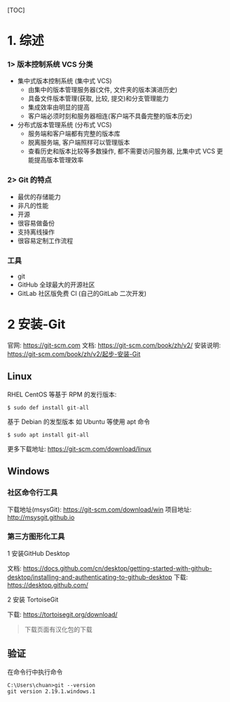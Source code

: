 <!-- @import "[TOC]" {cmd="toc" depthFrom=1 depthTo=6 orderedList=false} -->

[TOC]


# 1. 综述

### 1> 版本控制系统 VCS 分类

- 集中式版本控制系统 (集中式 VCS)
    - 由集中的版本管理服务器(文件, 文件夹的版本演进历史)
    - 具备文件版本管理(获取, 比较, 提交)和分支管理能力
    - 集成效率由明显的提高
    - 客户端必须时刻和服务器相连(客户端不具备完整的版本历史)
- 分布式版本管理系统 (分布式 VCS)
  - 服务端和客户端都有完整的版本库
  - 脱离服务端, 客户端照样可以管理版本
  - 查看历史和版本比较等多数操作, 都不需要访问服务器, 比集中式 VCS 更能提高版本管理效率

### 2> Git 的特点

- 最优的存储能力
- 非凡的性能
- 开源
- 很容易做备份
- 支持离线操作
- 很容易定制工作流程

### 工具

- git
- GitHub 全球最大的开源社区
- GitLab 社区版免费 CI (自己的GitLab 二次开发)

# 2 安装-Git

官网: https://git-scm.com
文档: https://git-scm.com/book/zh/v2/
安装说明: https://git-scm.com/book/zh/v2/起步-安装-Git

## Linux

RHEL CentOS 等基于 RPM 的发行版本:

```shell script
$ sudo def install git-all
```

基于 Debian 的发型版本 如 Ubuntu 等使用 apt 命令

```shell script
$ sudo apt install git-all
```

更多下载地址: https://git-scm.com/download/linux

## Windows

### 社区命令行工具
下载地址(msysGit): https://git-scm.com/download/win
项目地址: http://msysgit.github.io

### 第三方图形化工具

1 安装GitHub Desktop

文档: https://docs.github.com/cn/desktop/getting-started-with-github-desktop/installing-and-authenticating-to-github-desktop
下载: https://desktop.github.com/

2 安装 TortoiseGit

下载: https://tortoisegit.org/download/

> 下载页面有汉化包的下载

## 验证

在命令行中执行命令
```shell script
C:\Users\chuan>git --version
git version 2.19.1.windows.1
```